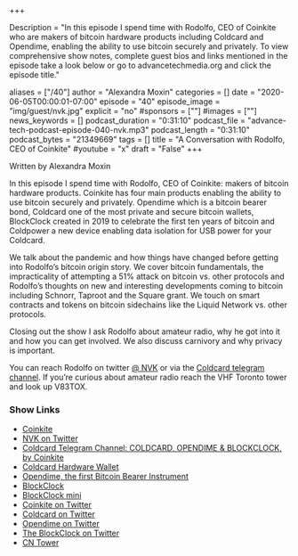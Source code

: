 +++

Description = "In this episode I spend time with Rodolfo, CEO of Coinkite who are makers of bitcoin hardware products including Coldcard and Opendime, enabling the ability to use bitcoin securely and privately. To view comprehensive show notes, complete guest bios and links mentioned in the episode take a look below or go to advancetechmedia.org and click the episode title."

aliases = ["/40"]
author = "Alexandra Moxin"
categories = []
date = "2020-06-05T00:00:01-07:00"
episode = "40"
episode_image = "img/guest/nvk.jpg"
explicit = "no"
#sponsors = [""]
#images = [""]
news_keywords = []
podcast_duration = "0:31:10"
podcast_file = "advance-tech-podcast-episode-040-nvk.mp3"
podcast_length = "0:31:10"
podcast_bytes = "21349669"
tags = []
title = "A Conversation with Rodolfo, CEO of Coinkite"
#youtube = "x"
draft = "False"
+++

Written by Alexandra Moxin

In this episode I spend time with Rodolfo, CEO of Coinkite: makers of bitcoin hardware products. Coinkite has four main products enabling the ability to use bitcoin securely and privately. Opendime which is a bitcoin bearer bond, Coldcard one of the most private and secure bitcoin wallets, BlockClock created in 2019 to celebrate the first ten years of bitcoin and Coldpower a new device enabling data isolation for USB power for your Coldcard. 

We talk about the pandemic and how things have changed before getting into Rodolfo’s bitcoin origin story. We cover bitcoin fundamentals, the impracticality of attempting a 51% attack on bitcoin vs. other protocols and Rodolfo’s thoughts on new and interesting developments coming to bitcoin including Schnorr, Taproot and the Square grant. We touch on smart contracts and tokens on bitcoin sidechains like the Liquid Network vs. other protocols. 

Closing out the show I ask Rodolfo about amateur radio, why he got into it and how you can get involved. We also discuss carnivory and why privacy is important.

You can reach Rodolfo on twitter [@ NVK](https://twitter.com/nvk) or via the [Coldcard telegram channel](https://t.me/coldcard). If you’re curious about amateur radio reach the VHF Toronto tower and look up V83TOX.


### Show Links

* [Coinkite](https://coinkite.com/)
* [NVK on Twitter](https://twitter.com/nvk)
* [Coldcard Telegram Channel: COLDCARD, OPENDIME & BLOCKCLOCK, by Coinkite](https://t.me/coldcard)
* [Coldcard Hardware Wallet](https://coldcardwallet.com/)
* [Opendime, the first Bitcoin Bearer Instrument](https://opendime.com/)
* [BlockClock](https://getblockclock.com/)
* [BlockClock mini](http://blockclockmini.com/)
* [Coinkite on Twitter](https://twitter.com/coinkite)
* [Coldcard on Twitter](https://twitter.com/COLDCARDwallet)
* [Opendime on Twitter](https://twitter.com/OPENDIME)
* [The BlockClock on Twitter](https://twitter.com/theBLOCKCLOCK)
* [CN Tower](https://en.wikipedia.org/wiki/CN_Tower#Use)


